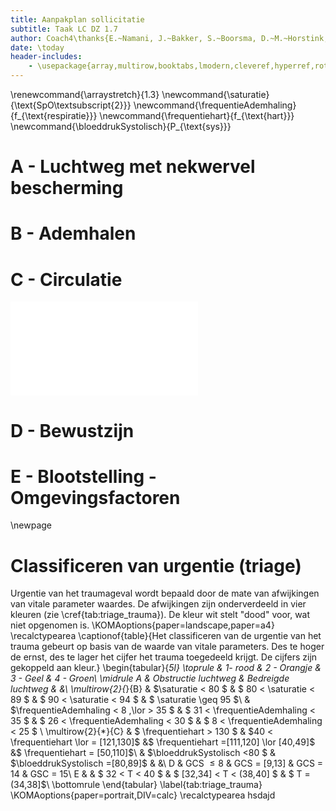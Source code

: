 ```yaml
---
title: Aanpakplan sollicitatie
subtitle: Taak LC DZ 1.7
author: Coach4\thanks{E.~Namani, J.~Bakker, S.~Boorsma, D.~M.~Horstink, J.~Oud, A.~Sietsma, T.~Vermist, C.~Te Walvaart, A.~Van Haaren}
date: \today
header-includes:
    - \usepackage{array,multirow,booktabs,lmodern,cleveref,hyperref,rotating,tabularx}
---
```

\renewcommand{\arraystretch}{1.3}
\newcommand{\saturatie}{\text{SpO\textsubscript{2}}}
\newcommand{\frequentieAdemhaling}{f_{\text{respiratie}}}
\newcommand{\frequentiehart}{f_{\text{hart}}}
\newcommand{\bloeddrukSystolisch}{P_{\text{sys}}}

# A - Luchtweg met nekwervel bescherming

# B - Ademhalen

# C - Circulatie

![Verschillende oorzaken leiden tot de verschillende varianten van shocks. Elke variant van shock vereist zijn eigen behandeling. Deze behandeling moet leiden tot verbetering van cardiovasculaire parameters, bv. verhoging van $P_{\text{sys}}$ en verlaging van $f_{\text{hart}}$. Ontheffing van obstructie is veelvuldig het oplossen van een haemo- of spanningspneumothorax. \newline \small OK = operatiekamer, dichthechten gescheurde bloedvaten](c_interventies.pdf)

# D - Bewustzijn

# E - Blootstelling - Omgevingsfactoren
\newpage

# Classificeren van urgentie (triage)

Urgentie van het traumageval wordt bepaald door de mate van afwijkingen van vitale parameter waardes. De afwijkingen zijn onderverdeeld in vier kleuren (zie \cref{tab:triage_trauma}). De kleur wit stelt "dood" voor, wat niet opgenomen is.
\KOMAoptions{paper=landscape,paper=a4}
\recalctypearea
\captionof{table}{Het classificeren van de urgentie van het trauma gebeurt op basis van de waarde van vitale parameters. Des te hoger de ernst, des te lager het cijfer het trauma toegedeeld krijgt. De cijfers zijn gekoppeld aan kleur.}
\begin{tabular}{*5l}
\toprule
 & 1- rood & 2 - Orangje & 3 - Geel & 4 - Groen\\
\midrule
A & Obstructie luchtweg & Bedreigde luchtweg & &\\
\multirow{2}{*}{B} & $\saturatie < 80 $ & $ 80 < \saturatie < 89 $ & $ 90 < \saturatie < 94 $ & $ \saturatie \geq 95 $\\
                   & $\frequentieAdemhaling < 8 \,\lor > 35 $ & $ 31 < \frequentieAdemhaling < 35 $ & $ 26 < \frequentieAdemhaling < 30 $ & $ 8 < \frequentieAdemhaling < 25 $ \\
\multirow{2}{*}{C} & $ \frequentiehart > 130 $ &  $40 < \frequentiehart \lor = [121,130]$ &$  \frequentiehart =[111,120] \lor [40,49]$ &$ \frequentiehart = [50,110]$\\
                   & $\bloeddrukSystolisch <80 $ & $\bloeddrukSystolisch =[80,89]$ & &\\
D & GCS $\leq 8$ & GCS = [9,13] & GCS = 14 & GSC = 15\\
E & & $ 32 < T < 40 $ & $ [32,34] < T < (38,40] $ & $ T = (34,38]$\\
\bottomrule
\end{tabular}
\label{tab:triage_trauma}
\KOMAoptions{paper=portrait,DIV=calc}
\recalctypearea
hsdajd
